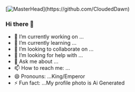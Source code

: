 [![MasterHead]([https://github.com/b8e98b7b-61bf-4ba5-ae26-57f84e0b7f7b](https://github.com/CloudedDawn/CloudedDawn/blob/main/tumblr_ov7siwHIkP1ue08b9o1_500-631507109.gif?raw=true))](https://github.com/CloudedDawn)
### Hi there 👋

<!--
**CloudedDawn/CloudedDawn** is a ✨ _special_ ✨ repository because its `README.md` (this file) appears on your GitHub profile.

Here are some ideas to get you started:
-->
- 🔭 I’m currently working on ...
- 🌱 I’m currently learning ...
- 👯 I’m looking to collaborate on ...
- 🤔 I’m looking for help with ...
- 💬 Ask me about ...
- 📫 How to reach me: ...
- 😄 Pronouns: ...King/Emperor
- ⚡ Fun fact: ...My profile photo is Ai Generated

